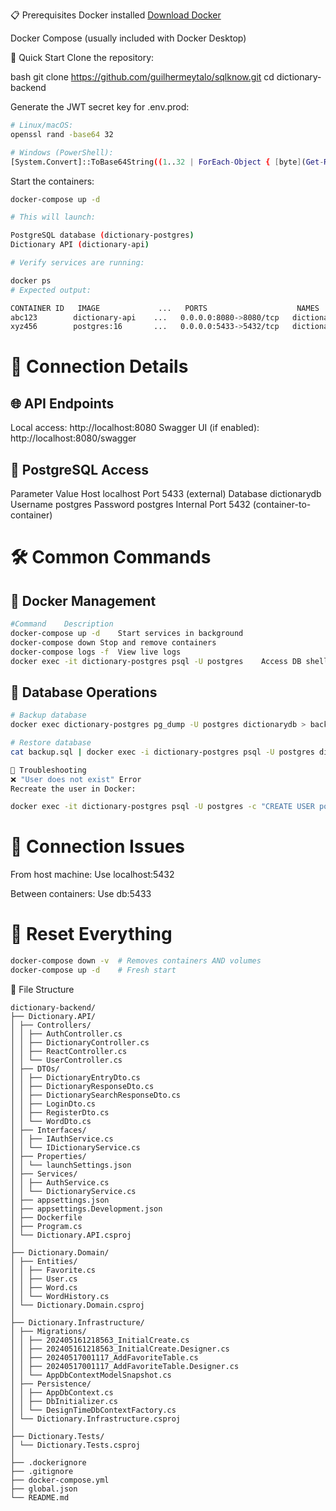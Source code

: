 📋 Prerequisites
Docker installed [Download Docker](https://www.docker.com/get-started)

Docker Compose (usually included with Docker Desktop)

🚀 Quick Start
Clone the repository:

bash
git clone https://github.com/guilhermeytalo/sqlknow.git
cd dictionary-backend

Generate the JWT secret key for .env.prod:
```bash
# Linux/macOS:
openssl rand -base64 32

# Windows (PowerShell):
[System.Convert]::ToBase64String((1..32 | ForEach-Object { [byte](Get-Random -Minimum 0 -Maximum 255) }))
```

Start the containers:
```bash
docker-compose up -d

# This will launch:

PostgreSQL database (dictionary-postgres)
Dictionary API (dictionary-api)

# Verify services are running:

docker ps
# Expected output:

CONTAINER ID   IMAGE             ...   PORTS                    NAMES
abc123        dictionary-api    ...   0.0.0.0:8080->8080/tcp   dictionary-api
xyz456        postgres:16       ...   0.0.0.0:5433->5432/tcp   dictionary-postgres
```

# 🔧 Connection Details

## 🌐 API Endpoints
Local access: http://localhost:8080
Swagger UI (if enabled): http://localhost:8080/swagger

## 🐘 PostgreSQL Access
Parameter	Value
Host	localhost
Port	5433 (external)
Database	dictionarydb
Username	postgres
Password	postgres
Internal Port	5432 (container-to-container)

# 🛠️ Common Commands

## 🐳 Docker Management
```bash 
#Command	Description
docker-compose up -d	Start services in background
docker-compose down	Stop and remove containers
docker-compose logs -f	View live logs
docker exec -it dictionary-postgres psql -U postgres	Access DB shell
```

## 🔄 Database Operations
```bash
# Backup database
docker exec dictionary-postgres pg_dump -U postgres dictionarydb > backup.sql

# Restore database
cat backup.sql | docker exec -i dictionary-postgres psql -U postgres dictionarydb

🚨 Troubleshooting
❌ "User does not exist" Error
Recreate the user in Docker:

docker exec -it dictionary-postgres psql -U postgres -c "CREATE USER postgres WITH SUPERUSER PASSWORD 'postgres';"
```

# 🔌 Connection Issues
From host machine: Use localhost:5432

Between containers: Use db:5433

# 🧹 Reset Everything
```bash
docker-compose down -v  # Removes containers AND volumes
docker-compose up -d    # Fresh start
```

📂 File Structure
```
dictionary-backend/
├── Dictionary.API/
│ ├── Controllers/
│ │ ├── AuthController.cs
│ │ ├── DictionaryController.cs
│ │ ├── ReactController.cs
│ │ └── UserController.cs
│ ├── DTOs/
│ │ ├── DictionaryEntryDto.cs
│ │ ├── DictionaryResponseDto.cs
│ │ ├── DictionarySearchResponseDto.cs
│ │ ├── LoginDto.cs
│ │ ├── RegisterDto.cs
│ │ └── WordDto.cs
│ ├── Interfaces/
│ │ ├── IAuthService.cs
│ │ └── IDictionaryService.cs
│ ├── Properties/
│ │ └── launchSettings.json
│ ├── Services/
│ │ ├── AuthService.cs
│ │ └── DictionaryService.cs
│ ├── appsettings.json
│ ├── appsettings.Development.json
│ ├── Dockerfile
│ ├── Program.cs
│ └── Dictionary.API.csproj
│
├── Dictionary.Domain/
│ ├── Entities/
│ │ ├── Favorite.cs
│ │ ├── User.cs
│ │ ├── Word.cs
│ │ └── WordHistory.cs
│ └── Dictionary.Domain.csproj
│
├── Dictionary.Infrastructure/
│ ├── Migrations/
│ │ ├── 202405161218563_InitialCreate.cs
│ │ ├── 202405161218563_InitialCreate.Designer.cs
│ │ ├── 20240517001117_AddFavoriteTable.cs
│ │ ├── 20240517001117_AddFavoriteTable.Designer.cs
│ │ └── AppDbContextModelSnapshot.cs
│ ├── Persistence/
│ │ ├── AppDbContext.cs
│ │ ├── DbInitializer.cs
│ │ └── DesignTimeDbContextFactory.cs
│ └── Dictionary.Infrastructure.csproj
│
├── Dictionary.Tests/
│ └── Dictionary.Tests.csproj
│
├── .dockerignore
├── .gitignore
├── docker-compose.yml
├── global.json
└── README.md
```